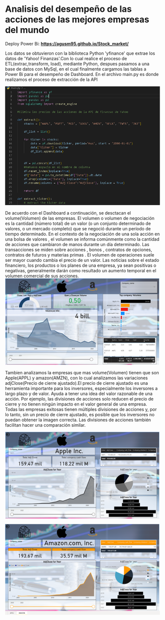 # Analisis del desempeño de las acciones de las mejores empresas del mundo

 Deploy Power Bi: **https://agusm95.github.io/Stock_market/**
 
 
 Los datos se obtuvieron con la biblioteca Python 'yfinance' que extrae los datos de 'Yahoo! Finanzas'.Con lo cual realice el proceso de ETL(extrac,transform, load), mediante Python, despues pasamos a una base de datos con MySql, en el cual finalmente cargamos las tablas a Power Bi para el desempeño de Dashboard. 
 En el archivo main.py es donde realizamos el proceso de extracción de la API

![image](https://github.com/agusm95/Stock_market/blob/main/imagenes/Captura.PNG)<br>

 De acuerdo con el Dashboard a continuación, se desctacan el volume(Volumen) de las empresas. El volumen o volumen de negociación es la cantidad (número total) de un valor (o un conjunto determinado de valores, o un mercado completo) que se negoció durante un período de tiempo determinado. En el contexto de la negociación de una sola acción en una bolsa de valores , el volumen se informa comúnmente como la cantidad de acciones que cambiaron de manos durante un día determinado. Las transacciones se miden sobre acciones , bonos , contratos de opciones, contratos de futuros y materias primas . El volumen de operaciones suele ser mayor cuando cambia el precio de un valor. Las noticias sobre el estado financiero, los productos o los planes de una empresa, ya sean positivas o negativas, generalmente darán como resultado un aumento temporal en el volumen comercial de sus acciones.
 ![image](https://github.com/agusm95/Stock_market/blob/main/imagenes/dashboard.PNG)<br>

 Tambien analizamos la empresas que mas volume(Volumen) tienen que son Apple(APPL) y amazon(AMZN), con lo cual analizamos las variaciones adjClose(Precio de cierre ajustado).El precio de cierre ajustado es una herramienta importante para los inversores, especialmente los inversores a largo plazo y de valor. Ayuda a tener una idea del valor razonable de una acción. Por ejemplo, las divisiones de acciones solo reducen el precio de cierre y no tienen ningún impacto en el valor general de una empresa. Todas las empresas exitosas tienen múltiples divisiones de acciones y, por lo tanto, sin un precio de cierre ajustado, es posible que los inversores no puedan obtener la imagen correcta. Las divisiones de acciones también facilitan hacer una comparación similar.

 ![image](https://github.com/agusm95/Stock_market/blob/main/imagenes/dashboard2.PNG)<br>

 ![image](https://github.com/agusm95/Stock_market/blob/main/imagenes/dashboard_amazon.PNG)<br>




 
 
 

